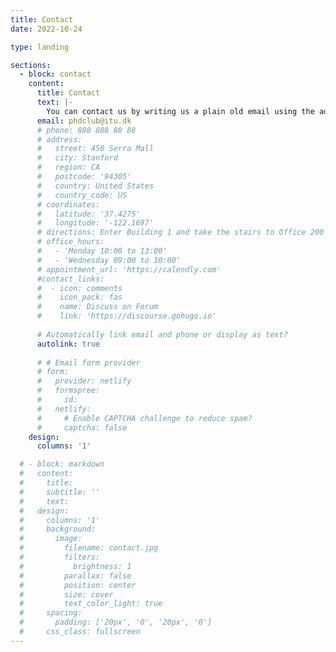 ```yaml
---
title: Contact
date: 2022-10-24

type: landing

sections:
  - block: contact
    content:
      title: Contact
      text: |-
        You can contact us by writing us a plain old email using the address below. We also have a Teams team which, if you aren't already a member, you can apply to be [here](https://teams.microsoft.com/l/team/19%3azynCzPTGI-xVt0YeswAvsMh6-DfIe0fr3Lm5DOSq6BM1%40thread.tacv2/conversations?groupId=4bee5613-a2f2-41d5-b34a-08a9e5a7971e&tenantId=bea229b6-7a08-4086-b44c-71f57f716bdb)
      email: phdclub@itu.dk
      # phone: 888 888 88 88
      # address:
      #   street: 450 Serra Mall
      #   city: Stanford
      #   region: CA
      #   postcode: '94305'
      #   country: United States
      #   country_code: US
      # coordinates:
      #   latitude: '37.4275'
      #   longitude: '-122.1697'
      # directions: Enter Building 1 and take the stairs to Office 200 on Floor 2
      # office_hours:
      #   - 'Monday 10:00 to 13:00'
      #   - 'Wednesday 09:00 to 10:00'
      # appointment_url: 'https://calendly.com'
      #contact_links:
      #  - icon: comments
      #    icon_pack: fas
      #    name: Discuss on Forum
      #    link: 'https://discourse.gohugo.io'
    
      # Automatically link email and phone or display as text?
      autolink: true
    
      # # Email form provider
      # form:
      #   provider: netlify
      #   formspree:
      #     id:
      #   netlify:
      #     # Enable CAPTCHA challenge to reduce spam?
      #     captcha: false
    design:
      columns: '1'

  # - block: markdown
  #   content:
  #     title:
  #     subtitle: ''
  #     text:
  #   design:
  #     columns: '1'
  #     background:
  #       image: 
  #         filename: contact.jpg
  #         filters:
  #           brightness: 1
  #         parallax: false
  #         position: center
  #         size: cover
  #         text_color_light: true
  #     spacing:
  #       padding: ['20px', '0', '20px', '0']
  #     css_class: fullscreen
---
```

